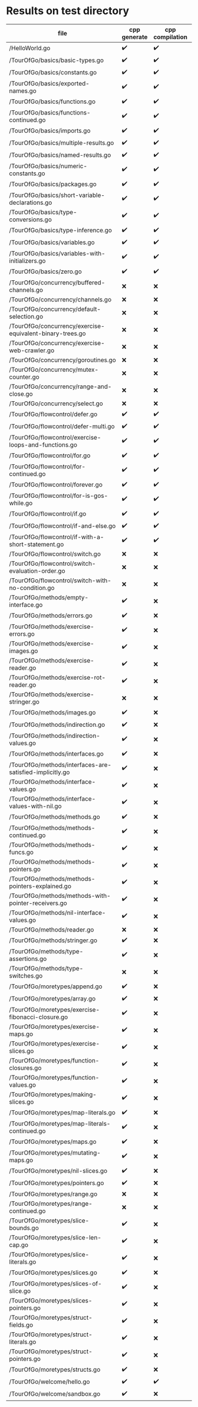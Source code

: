 # Results on test directory

| file | cpp generate | cpp compilation | run | result diff |
| ---- | ------------ | --------------- | --- | ----------- |
| /HelloWorld.go | ✔️ | ✔️ | ✔️ | todo |
| /TourOfGo/basics/basic-types.go | ✔️ | ✔️ | ✔️ | todo |
| /TourOfGo/basics/constants.go | ✔️ | ✔️ | ✔️ | todo |
| /TourOfGo/basics/exported-names.go | ✔️ | ✔️ | ✔️ | todo |
| /TourOfGo/basics/functions.go | ✔️ | ✔️ | ✔️ | todo |
| /TourOfGo/basics/functions-continued.go | ✔️ | ✔️ | ✔️ | todo |
| /TourOfGo/basics/imports.go | ✔️ | ✔️ | ✔️ | todo |
| /TourOfGo/basics/multiple-results.go | ✔️ | ✔️ | ✔️ | todo |
| /TourOfGo/basics/named-results.go | ✔️ | ✔️ | ✔️ | todo |
| /TourOfGo/basics/numeric-constants.go | ✔️ | ✔️ | ✔️ | todo |
| /TourOfGo/basics/packages.go | ✔️ | ✔️ | ✔️ | todo |
| /TourOfGo/basics/short-variable-declarations.go | ✔️ | ✔️ | ✔️ | todo |
| /TourOfGo/basics/type-conversions.go | ✔️ | ✔️ | ✔️ | todo |
| /TourOfGo/basics/type-inference.go | ✔️ | ✔️ | ✔️ | todo |
| /TourOfGo/basics/variables.go | ✔️ | ✔️ | ✔️ | todo |
| /TourOfGo/basics/variables-with-initializers.go | ✔️ | ✔️ | ✔️ | todo |
| /TourOfGo/basics/zero.go | ✔️ | ✔️ | ✔️ | todo |
| /TourOfGo/concurrency/buffered-channels.go | ❌ | ❌ | ❌ | todo |
| /TourOfGo/concurrency/channels.go | ❌ | ❌ | ❌ | todo |
| /TourOfGo/concurrency/default-selection.go | ❌ | ❌ | ❌ | todo |
| /TourOfGo/concurrency/exercise-equivalent-binary-trees.go | ❌ | ❌ | ❌ | todo |
| /TourOfGo/concurrency/exercise-web-crawler.go | ❌ | ❌ | ❌ | todo |
| /TourOfGo/concurrency/goroutines.go | ❌ | ❌ | ❌ | todo |
| /TourOfGo/concurrency/mutex-counter.go | ❌ | ❌ | ❌ | todo |
| /TourOfGo/concurrency/range-and-close.go | ❌ | ❌ | ❌ | todo |
| /TourOfGo/concurrency/select.go | ❌ | ❌ | ❌ | todo |
| /TourOfGo/flowcontrol/defer.go | ✔️ | ✔️ | ✔️ | todo |
| /TourOfGo/flowcontrol/defer-multi.go | ✔️ | ✔️ | ✔️ | todo |
| /TourOfGo/flowcontrol/exercise-loops-and-functions.go | ✔️ | ✔️ | ✔️ | todo |
| /TourOfGo/flowcontrol/for.go | ✔️ | ✔️ | ✔️ | todo |
| /TourOfGo/flowcontrol/for-continued.go | ✔️ | ✔️ | ✔️ | todo |
| /TourOfGo/flowcontrol/forever.go | ✔️ | ✔️ | ➖ | todo |
| /TourOfGo/flowcontrol/for-is-gos-while.go | ✔️ | ✔️ | ✔️ | todo |
| /TourOfGo/flowcontrol/if.go | ✔️ | ✔️ | ✔️ | todo |
| /TourOfGo/flowcontrol/if-and-else.go | ✔️ | ✔️ | ✔️ | todo |
| /TourOfGo/flowcontrol/if-with-a-short-statement.go | ✔️ | ✔️ | ✔️ | todo |
| /TourOfGo/flowcontrol/switch.go | ❌ | ❌ | ❌ | todo |
| /TourOfGo/flowcontrol/switch-evaluation-order.go | ❌ | ❌ | ❌ | todo |
| /TourOfGo/flowcontrol/switch-with-no-condition.go | ❌ | ❌ | ❌ | todo |
| /TourOfGo/methods/empty-interface.go | ✔️ | ❌ | ❌ | todo |
| /TourOfGo/methods/errors.go | ✔️ | ❌ | ❌ | todo |
| /TourOfGo/methods/exercise-errors.go | ✔️ | ❌ | ❌ | todo |
| /TourOfGo/methods/exercise-images.go | ✔️ | ❌ | ❌ | todo |
| /TourOfGo/methods/exercise-reader.go | ✔️ | ❌ | ❌ | todo |
| /TourOfGo/methods/exercise-rot-reader.go | ✔️ | ❌ | ❌ | todo |
| /TourOfGo/methods/exercise-stringer.go | ❌ | ❌ | ❌ | todo |
| /TourOfGo/methods/images.go | ✔️ | ❌ | ❌ | todo |
| /TourOfGo/methods/indirection.go | ✔️ | ❌ | ❌ | todo |
| /TourOfGo/methods/indirection-values.go | ✔️ | ❌ | ❌ | todo |
| /TourOfGo/methods/interfaces.go | ✔️ | ❌ | ❌ | todo |
| /TourOfGo/methods/interfaces-are-satisfied-implicitly.go | ✔️ | ❌ | ❌ | todo |
| /TourOfGo/methods/interface-values.go | ✔️ | ❌ | ❌ | todo |
| /TourOfGo/methods/interface-values-with-nil.go | ✔️ | ❌ | ❌ | todo |
| /TourOfGo/methods/methods.go | ✔️ | ❌ | ❌ | todo |
| /TourOfGo/methods/methods-continued.go | ✔️ | ❌ | ❌ | todo |
| /TourOfGo/methods/methods-funcs.go | ✔️ | ❌ | ❌ | todo |
| /TourOfGo/methods/methods-pointers.go | ✔️ | ❌ | ❌ | todo |
| /TourOfGo/methods/methods-pointers-explained.go | ✔️ | ❌ | ❌ | todo |
| /TourOfGo/methods/methods-with-pointer-receivers.go | ✔️ | ❌ | ❌ | todo |
| /TourOfGo/methods/nil-interface-values.go | ✔️ | ❌ | ❌ | todo |
| /TourOfGo/methods/reader.go | ❌ | ❌ | ❌ | todo |
| /TourOfGo/methods/stringer.go | ✔️ | ❌ | ❌ | todo |
| /TourOfGo/methods/type-assertions.go | ✔️ | ❌ | ❌ | todo |
| /TourOfGo/methods/type-switches.go | ❌ | ❌ | ❌ | todo |
| /TourOfGo/moretypes/append.go | ✔️ | ❌ | ❌ | todo |
| /TourOfGo/moretypes/array.go | ✔️ | ❌ | ❌ | todo |
| /TourOfGo/moretypes/exercise-fibonacci-closure.go | ✔️ | ❌ | ❌ | todo |
| /TourOfGo/moretypes/exercise-maps.go | ✔️ | ❌ | ❌ | todo |
| /TourOfGo/moretypes/exercise-slices.go | ✔️ | ❌ | ❌ | todo |
| /TourOfGo/moretypes/function-closures.go | ✔️ | ❌ | ❌ | todo |
| /TourOfGo/moretypes/function-values.go | ✔️ | ❌ | ❌ | todo |
| /TourOfGo/moretypes/making-slices.go | ✔️ | ❌ | ❌ | todo |
| /TourOfGo/moretypes/map-literals.go | ✔️ | ❌ | ❌ | todo |
| /TourOfGo/moretypes/map-literals-continued.go | ✔️ | ❌ | ❌ | todo |
| /TourOfGo/moretypes/maps.go | ✔️ | ❌ | ❌ | todo |
| /TourOfGo/moretypes/mutating-maps.go | ✔️ | ❌ | ❌ | todo |
| /TourOfGo/moretypes/nil-slices.go | ✔️ | ❌ | ❌ | todo |
| /TourOfGo/moretypes/pointers.go | ✔️ | ❌ | ❌ | todo |
| /TourOfGo/moretypes/range.go | ❌ | ❌ | ❌ | todo |
| /TourOfGo/moretypes/range-continued.go | ❌ | ❌ | ❌ | todo |
| /TourOfGo/moretypes/slice-bounds.go | ✔️ | ❌ | ❌ | todo |
| /TourOfGo/moretypes/slice-len-cap.go | ✔️ | ❌ | ❌ | todo |
| /TourOfGo/moretypes/slice-literals.go | ✔️ | ❌ | ❌ | todo |
| /TourOfGo/moretypes/slices.go | ✔️ | ❌ | ❌ | todo |
| /TourOfGo/moretypes/slices-of-slice.go | ✔️ | ❌ | ❌ | todo |
| /TourOfGo/moretypes/slices-pointers.go | ✔️ | ❌ | ❌ | todo |
| /TourOfGo/moretypes/struct-fields.go | ✔️ | ❌ | ❌ | todo |
| /TourOfGo/moretypes/struct-literals.go | ✔️ | ❌ | ❌ | todo |
| /TourOfGo/moretypes/struct-pointers.go | ✔️ | ❌ | ❌ | todo |
| /TourOfGo/moretypes/structs.go | ✔️ | ❌ | ❌ | todo |
| /TourOfGo/welcome/hello.go | ✔️ | ✔️ | ✔️ | todo |
| /TourOfGo/welcome/sandbox.go | ✔️ | ❌ | ❌ | todo |
